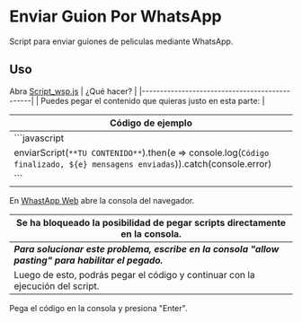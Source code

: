 # Enviar Guion Por WhatsApp

Script para enviar guiones de peliculas mediante WhatsApp.

## Uso

Abra [Script_wsp.js](https://github.com/kevinmaar/Script-Guion-Shrek-2-En-Whatsapp/blob/main/Script_wsp.js)
| ¿Qué hacer?                                   |
|-----------------------------------------------|
| Puedes pegar el contenido que quieras justo en esta parte: |

| Código de ejemplo                             |
|----------------------------------------------|
| ```javascript                                 |
| enviarScript(`**TU CONTENIDO**`).then(e => console.log(`Código finalizado, ${e} mensagens enviadas`)).catch(console.error) |
| ```                                          |

En [WhastApp Web](https://web.whatsapp.com/) abre la consola del navegador.

|   Se ha bloqueado la posibilidad de pegar scripts directamente en la consola.|
|--|
|  ***Para solucionar este problema, escribe en la consola "allow pasting" para habilitar el pegado.***| 
|Luego de esto, podrás pegar el código y continuar con la ejecución del script.|


Pega el código en la consola y presiona "Enter".
